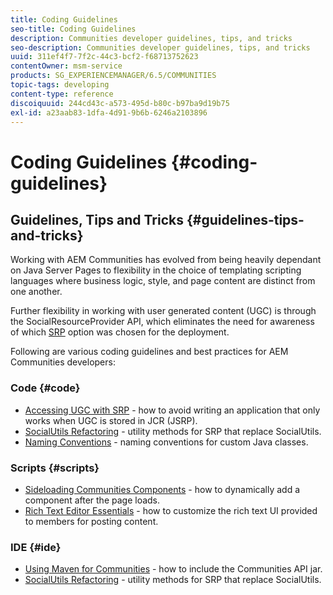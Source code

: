 ```yaml
---
title: Coding Guidelines
seo-title: Coding Guidelines
description: Communities developer guidelines, tips, and tricks
seo-description: Communities developer guidelines, tips, and tricks
uuid: 311ef4f7-7f2c-44c3-bcf2-f68713752623
contentOwner: msm-service
products: SG_EXPERIENCEMANAGER/6.5/COMMUNITIES
topic-tags: developing
content-type: reference
discoiquuid: 244cd43c-a573-495d-b80c-b97ba9d19b75
exl-id: a23aab83-1dfa-4d91-9b6b-6246a2103896
---
```

# Coding Guidelines {#coding-guidelines}

## Guidelines, Tips and Tricks {#guidelines-tips-and-tricks}

Working with AEM Communities has evolved from being heavily dependant on Java Server Pages to flexibility in the choice of templating scripting languages where business logic, style, and page content are distinct from one another.

Further flexibility in working with user generated content (UGC) is through the SocialResourceProvider API, which eliminates the need for awareness of which [SRP](srp.md) option was chosen for the deployment.

Following are various coding guidelines and best practices for AEM Communities developers:

### Code {#code}

* [Accessing UGC with SRP](accessing-ugc-with-srp.md) - how to avoid writing an application that only works when UGC is stored in JCR (JSRP).
* [SocialUtils Refactoring](socialutils.md) - utility methods for SRP that replace SocialUtils.
* [Naming Conventions](naming-conventions.md) - naming conventions for custom Java classes.

### Scripts {#scripts}

* [Sideloading Communities Components](sideloading.md) - how to dynamically add a component after the page loads.
* [Rich Text Editor Essentials](rte.md) - how to customize the rich text UI provided to members for posting content.

### IDE {#ide}

* [Using Maven for Communities](maven.md) - how to include the Communities API jar.
* [SocialUtils Refactoring](socialutils.md) - utility methods for SRP that replace SocialUtils.
